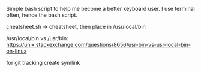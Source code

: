 Simple bash script to help me become a better keyboard user.
I use terminal often, hence the bash script.

cheatsheet.sh -> cheatsheet, then place in /usr/local/bin

/usr/local/bin vs /usr/bin: https://unix.stackexchange.com/questions/8656/usr-bin-vs-usr-local-bin-on-linux

for git tracking create symlink
